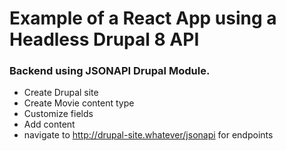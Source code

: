 # Example of a React App using a Headless Drupal 8 API

### Backend using JSONAPI Drupal Module.

- Create Drupal site
- Create Movie content type
- Customize fields
- Add content
- navigate to http://drupal-site.whatever/jsonapi for endpoints